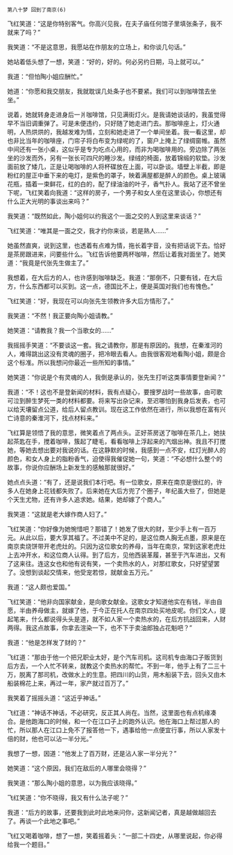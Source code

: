     第八十梦 回到了南京(6) 

   飞红笑道：“这是你特别客气。你高兴见我，在夫子庙任何馆子里填张条子，我不就来了吗？”

   我笑道：“不是这意思，我愿站在作朋友的立场上，和你谈几句话。”

   她站着低头想了一想，笑道：“好的，好的。何必另约日期，马上就可以。”

   我道：“但怕陶小姐应酬忙。”

   她道：“你愿和我交朋友，我就耽误几处条子也不要紧。我们可以到咖啡馆去坐坐。”

   说着，她就转身走进身后一爿咖啡馆，只见满街灯火。是我请她谈话的，我虽觉得早不当旧调重弹了。可是未便违约，只好随了她走进门去。那咖啡座上，灯火通明，人热烘烘的，我越发难为情，立刻和她走进了一个单间坐着。我一看这里，却也非比当年的咖啡座，门帘子将白布变为绿呢的了，窗户上掩上了绿绸窗帷。虽然中间还有一张小桌，这似乎是专为吃点心用的，而非为喝咖啡用的。旁边除了两张坐的沙发而外，另有一张长可四尺的睡沙发。绿绒的椅面，放着锦缎的软垫。沙发面前放了矮几，正是让喝咖啡的人将杯碟放在上面，可以卧谈。墙壁上半截，即是粉红的屋正中垂下来的电灯，是紫色的罩子，映着满屋都是醉人的颜色。桌上玻璃花瓶，插着一束鲜花，红的白的，配了绿油油的叶子，香气扑人。我站了还不曾坐下呢，飞红笑着向我道：“这样的房子，一个男子和女人坐在这里谈心，你想还有什么正大光明的事谈出来吗？”

   我笑道：“既然如此，陶小姐何以约我这个一面之交的人到这里来谈话？”

   飞红笑道：“唯其是一面之交，我才约你来谈，若是熟人……”

   她虽然直爽，说到这里，也透着有点难为情，拖长着字音，没有把话说下去。恰好是茶房跟进来，问要些什么。飞红告诉他要两杯咖啡，然后让着我对面坐了。她笑道：“我竟是代张先生做主了。”

   我想着，在大后方的人，也许感到咖啡缺乏。我道：“那倒不，只要有钱，在大后方，什么东西都可以买到。这一点，德国比不上，便是英国对我们也有愧色。”

   飞红笑道：“好，我现在可以向张先生领教许多大后方情形了。”

   我笑道：“不然！我正要向陶小姐请教。”

   她笑道：“请教我？我一个当歌女的……”

   我摇摇手笑道：“不要谈这一套。我之请教你，那是有原因的。我想，在秦淮河的人，难得跳出这没有灵魂的圈子，把冷眼去看人。由我很客观地看陶小姐，颇是合这个标准。所以我想问你最近一些所知的事情。”

   她笑道：“你说是个有灵魂的人，我倒是承认的，张先生打听这类事情要登新闻？”

   我道：“不！这也不是登新闻的材料，我有点疑心，要搜罗战时一些故事，由可歌可泣到醉生梦死一类的材料都要。将来写出杂记来，至迟哪怕到我身后发表，也可以给天壤留点公道，给后人留点教训。现在这工作依然在进行，所以我想在富有兴亡诗意的秦淮河下，找点材料来。”

   飞红算是领悟了我的意思，微笑着点了两点头。正好茶房送了咖啡在茶几上，她扶起茶匙在手，搅着咖啡，簇起了睫毛，看看咖啡上浮起来的汽烟出神。我且不打搅她，等她去想出要对我说的话。在这静默的时候，我感到一点不安，红灯光醉人的颜色，和女人身上的脂粉香气，迫使得我催促她一句，笑道：“不必想什么整个的故事，你说你应酬场上新发生的感触那就很好。”

   她点点头道：“有了，还是说我们本行吧。有一位歌女，原来在南京是很红的，许多人在她身上花钱都失败了。后来她在大后方兜了个圈子，年纪虽大些了，但她是个天生尤物，还有许多人追求她。结果，她却嫁了个商人。”

   我笑道：“这就是老大嫁作商人妇了。”

   飞红笑道：“你好像为她惋惜吧？那错了！她发了很大的财，至少手上有一百万元。从此以后，要大享其福了。不过美中不足的，是这位商人胸无点墨，原来是在南京卖烧饼带开老虎灶的。只因为这位歌女的养母，当年在南京，常到这家老虎灶上去冲开水，和这位商人认得。到了后方，见他西装革履，甚至于汽车进出，又有了这来往。连这女也和他有说有笑，一个卖热水的人，对那红歌女，只好望望罢了。没想到谈起交情来，他受宠若惊，就献金五万元。”

   我道：“这人颇也爱国。”

   飞红笑道：“他非向国家献金，是向歌女献金。这歌女才知道他实在有钱，半由自愿，半由养母做主，就嫁了他，于今正在托人在南京四处买地皮呢。你们文人，提起笔来，什么都说得头头是道，就不如人家一个卖热水的，在后方抗战回来，人财两得。我这点故事，你拿去渲染一下，也不下于卖油郎独占花魁吧？”

   我道：“他是怎样发了财的？”

   飞红道：“那由于他一个把兄职业太好，是个汽车司机。这司机专由海口子贩货到后方去，一个人忙不转来，就教这个卖热水的帮忙。不到一年，他手上有了二三十万，脱离了那司机，改做水上的生意。把四川的山货，用木船装下去，回头又由木船装棉花上来，再过一年，家产就过百万了。”

   我笑着了摇摇头道：“这近乎神话。”

   飞红道：“神话不神话，不必研究，反正其人尚在。当然，这里面也有点机缘凑合。是他跑海口的时候，和一个在江口子上的跑外认识。他在海口上帮过那人的忙，所以那人在江口上免不了报答他一下，遇事给他一点便宜行事，所以人家发十倍的财，他也可以沾一半分光。”

   我想了一想，因道：“他发上了百万财，还是沾人家一半分光？”

   她笑道：“这个原因，我们在敌后的人哪里会晓得？”

   我笑道：“那么陶小姐的意思，以为我应该晓得。”

   飞红笑道：“你不晓得，我又有什么法子呢？”

   我道：“后方的故事，还要我到此时此地来问你，这新闻记者，真是越做越回去了。再谈一个此地之事吧。”

   飞红又喝着咖啡，想了一想，笑着摇着头：“一部二十四史，从哪里说起，你必得给我一个题目。”

